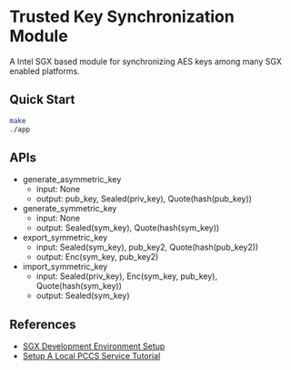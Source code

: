 # Trusted Key Synchronization Module

A Intel SGX based module for synchronizing AES keys among many SGX enabled platforms.

## Quick Start

```bash
make
./app
```

## APIs
- generate_asymmetric_key
    - input: None
    - output: pub_key, Sealed(priv_key), Quote(hash(pub_key))
- generate_symmetric_key
    - input: None
    - output: Sealed(sym_key), Quote(hash(sym_key))
- export_symmetric_key
    - input: Sealed(sym_key), pub_key2, Quote(hash(pub_key2))
    - output: Enc(sym_key, pub_key2)
- import_symmetric_key
    - input: Sealed(priv_key), Enc(sym_key, pub_key), Quote(hash(sym_key))
    - output: Sealed(sym_key)

## References

- [SGX Development Environment Setup](https://download.01.org/intel-sgx/latest/linux-latest/docs/Intel_SGX_SW_Installation_Guide_for_Linux.pdf)
- [Setup A Local PCCS Service Tutorial](https://www.intel.com/content/www/us/en/developer/articles/guide/intel-software-guard-extensions-data-center-attestation-primitives-quick-install-guide.html)